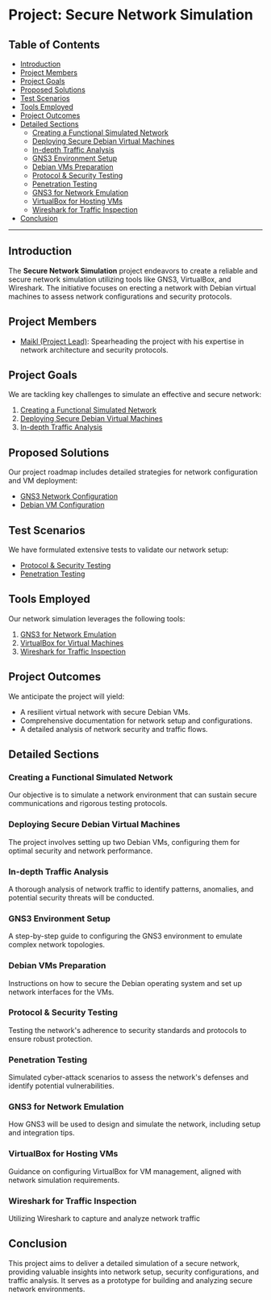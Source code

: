# Project: Secure Network Simulation

## Table of Contents

- [Introduction](#introduction)
- [Project Members](#project-members)
- [Project Goals](#project-goals)
- [Proposed Solutions](#proposed-solutions)
- [Test Scenarios](#test-scenarios)
- [Tools Employed](#tools-employed)
- [Project Outcomes](#project-outcomes)
- [Detailed Sections](#detailed-sections)
  - [Creating a Functional Simulated Network](#creating-a-functional-simulated-network)
  - [Deploying Secure Debian Virtual Machines](#deploying-secure-debian-virtual-machines)
  - [In-depth Traffic Analysis](#in-depth-traffic-analysis)
  - [GNS3 Environment Setup](#gns3-environment-setup)
  - [Debian VMs Preparation](#debian-vms-preparation)
  - [Protocol & Security Testing](#protocol--security-testing)
  - [Penetration Testing](#penetration-testing)
  - [GNS3 for Network Emulation](#gns3-for-network-emulation)
  - [VirtualBox for Hosting VMs](#virtualbox-for-hosting-vms)
  - [Wireshark for Traffic Inspection](#wireshark-for-traffic-inspection)
- [Conclusion](#conclusion)

---

## Introduction

The **Secure Network Simulation** project endeavors to create a reliable and secure network simulation utilizing tools like GNS3, VirtualBox, and Wireshark. The initiative focuses on erecting a network with Debian virtual machines to assess network configurations and security protocols.

## Project Members

- [Maikl (Project Lead)](#project-members): Spearheading the project with his expertise in network architecture and security protocols.

## Project Goals

We are tackling key challenges to simulate an effective and secure network:

1. [Creating a Functional Simulated Network](#creating-a-functional-simulated-network)
2. [Deploying Secure Debian Virtual Machines](#deploying-secure-debian-virtual-machines)
3. [In-depth Traffic Analysis](#in-depth-traffic-analysis)

## Proposed Solutions

Our project roadmap includes detailed strategies for network configuration and VM deployment:

- [GNS3 Network Configuration](#gns3-network-configuration)
- [Debian VM Configuration](#debian-vm-configuration)

## Test Scenarios

We have formulated extensive tests to validate our network setup:

- [Protocol & Security Testing](#protocol--security-testing)
- [Penetration Testing](#penetration-testing)

## Tools Employed

Our network simulation leverages the following tools:

1. [GNS3 for Network Emulation](#gns3-for-network-emulation)
2. [VirtualBox for Virtual Machines](#virtualbox-for-virtual-machines)
3. [Wireshark for Traffic Inspection](#wireshark-for-traffic-inspection)

## Project Outcomes

We anticipate the project will yield:

- A resilient virtual network with secure Debian VMs.
- Comprehensive documentation for network setup and configurations.
- A detailed analysis of network security and traffic flows.

## Detailed Sections

### Creating a Functional Simulated Network

Our objective is to simulate a network environment that can sustain secure communications and rigorous testing protocols.

### Deploying Secure Debian Virtual Machines

The project involves setting up two Debian VMs, configuring them for optimal security and network performance.

### In-depth Traffic Analysis

A thorough analysis of network traffic to identify patterns, anomalies, and potential security threats will be conducted.

### GNS3 Environment Setup

A step-by-step guide to configuring the GNS3 environment to emulate complex network topologies.

### Debian VMs Preparation

Instructions on how to secure the Debian operating system and set up network interfaces for the VMs.

### Protocol & Security Testing

Testing the network's adherence to security standards and protocols to ensure robust protection.

### Penetration Testing

Simulated cyber-attack scenarios to assess the network's defenses and identify potential vulnerabilities.

### GNS3 for Network Emulation

How GNS3 will be used to design and simulate the network, including setup and integration tips.

### VirtualBox for Hosting VMs

Guidance on configuring VirtualBox for VM management, aligned with network simulation requirements.

### Wireshark for Traffic Inspection

Utilizing Wireshark to capture and analyze network traffic

## Conclusion

This project aims to deliver a detailed simulation of a secure network, providing valuable insights into network setup, security configurations, and traffic analysis. It serves as a prototype for building and analyzing secure network environments.